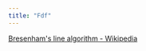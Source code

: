 ```yaml
---
title: "Fdf"
---
```


[Bresenham's line algorithm - Wikipedia](https://en.wikipedia.org/wiki/Bresenham%27s_line_algorithm)
